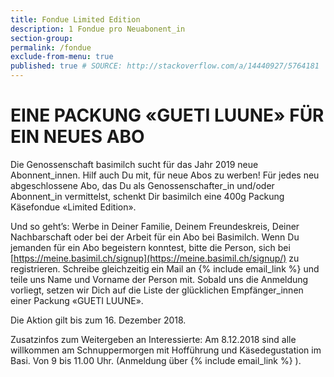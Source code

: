 ```yaml
---
title: Fondue Limited Edition
description: 1 Fondue pro Neuabonent_in
section-group: 
permalink: /fondue
exclude-from-menu: true
published: true # SOURCE: http://stackoverflow.com/a/14440927/5764181
---
```


# EINE PACKUNG «GUETI LUUNE» FÜR EIN NEUES ABO

Die Genossenschaft basimilch sucht für das Jahr 2019 neue Abonnent_innen. Hilf auch Du mit, für neue Abos zu werben! Für jedes neu abgeschlossene Abo, das Du als Genossenschafter_in und/oder Abonnent_in vermittelst, schenkt Dir basimilch eine 400g Packung Käsefondue «Limited Edition».

Und so geht’s: Werbe in Deiner Familie, Deinem Freundeskreis, Deiner Nachbarschaft oder bei der Arbeit für ein Abo bei Basimilch. Wenn Du jemanden für ein Abo begeistern konntest, bitte die Person, sich bei [https://meine.basimil.ch/signup](https://meine.basimil.ch/signup/) zu registrieren. Schreibe gleichzeitig ein Mail an {% include email_link %} und teile uns Name und Vorname der Person mit. Sobald uns die Anmeldung vorliegt, setzen wir Dich auf die Liste der glücklichen Empfänger_innen einer Packung «GUETI LUUNE».

Die Aktion gilt bis zum 16. Dezember 2018.

Zusatzinfos zum Weitergeben an Interessierte: Am 8.12.2018 sind alle willkommen am Schnuppermorgen mit Hofführung und Käsedegustation im Basi. Von 9 bis 11.00 Uhr. (Anmeldung über {% include email_link %} ).

